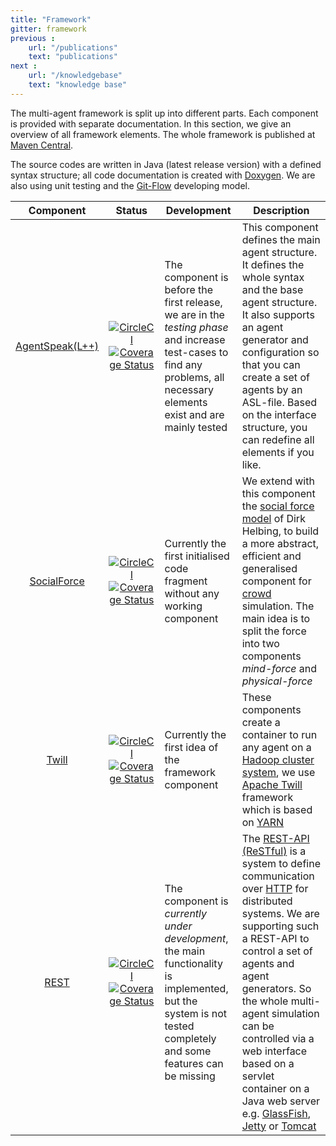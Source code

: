 ```yaml
---
title: "Framework"
gitter: framework
previous :
    url: "/publications"
    text: "publications"
next :
    url: "/knowledgebase"
    text: "knowledge base"
---
```


The multi-agent framework is split up into different parts. Each component is provided with separate documentation. In this section, we give an overview of all framework elements. The whole framework is published at [Maven Central](http://mvnrepository.com).

The source codes are written in Java (latest release version) with a defined syntax structure; all code documentation is created with [Doxygen](http://www.doxygen.org). We are also using unit testing and the [Git-Flow](http://nvie.com/posts/a-successful-git-branching-model/) developing model.


|  __Component__  | __Status__ | __Development__ | __Description__ |
|:---------------:|:----------:|-----------------|-----------------|
| [AgentSpeak(L++)](agentspeak) | [![CircleCI](https://circleci.com/gh/LightJason/AgentSpeak.svg?style=shield)](https://circleci.com/gh/LightJason/AgentSpeak) <br/> [![Coverage Status](https://coveralls.io/repos/github/LightJason/AgentSpeak/badge.svg?branch=master)](https://coveralls.io/github/LightJason/AgentSpeak?branch=master) | The component is before the first release, we are in the _testing phase_ and increase test-cases to find any problems, all necessary elements exist and are mainly tested | This component defines the main agent structure. It defines the whole syntax and the base agent structure. It also supports an agent generator and configuration so that you can create a set of agents by an ASL-file. Based on the interface structure, you can redefine all elements if you like. |
| [SocialForce](https://github.com/LightJason/SocialForce) | [![CircleCI](https://circleci.com/gh/LightJason/SocialForce.svg?style=shield)](https://circleci.com/gh/LightJason/SocialForce) <br/> [![Coverage Status](https://coveralls.io/repos/github/LightJason/SocialForce/badge.svg?branch=master)](https://coveralls.io/github/LightJason/SocialForce?branch=master) | Currently the first initialised code fragment without any working component| We extend with this component the [social force model](https://en.wikipedia.org/wiki/Social_force_model) of Dirk Helbing, to build a more abstract, efficient and generalised component for [crowd](https://en.wikipedia.org/wiki/Crowd_simulation) simulation. The main idea is to split the force into two components _mind-force_ and _physical-force_  |
| [Twill](https://github.com/LightJason/Twill) | [![CircleCI](https://circleci.com/gh/LightJason/Twill.svg?style=shield)](https://circleci.com/gh/LightJason/Twill) <br/> [![Coverage Status](https://coveralls.io/repos/github/LightJason/Twill/badge.svg?branch=master)](https://coveralls.io/github/LightJason/Twill?branch=master) | Currently the first idea of the framework component | These components create a container to run any agent on a [Hadoop cluster system](https://en.wikipedia.org/wiki/Apache_Hadoop), we use [Apache Twill](http://twill.apache.org/) framework which is based on [YARN](https://hadoop.apache.org/docs/current/hadoop-yarn/hadoop-yarn-site/YARN.html) |
| [REST](https://github.com/LightJason/REST) | [![CircleCI](https://circleci.com/gh/LightJason/REST.svg?style=shield)](https://circleci.com/gh/LightJason/REST) <br/> [![Coverage Status](https://coveralls.io/repos/github/LightJason/REST/badge.svg?branch=master)](https://coveralls.io/github/LightJason/REST?branch=master) | The component is _currently under development_, the main functionality is implemented, but the system is not tested completely and some features can be missing  | The [REST-API (ReSTful)](https://en.wikipedia.org/wiki/Representational_state_transfer) is a system to define communication over [HTTP](https://en.wikipedia.org/wiki/Hypertext_Transfer_Protocol) for distributed systems. We are supporting such a REST-API to control a set of agents and agent generators. So the whole multi-agent simulation can be controlled via a web interface based on a servlet container on a Java web server e.g. [GlassFish](https://en.wikipedia.org/wiki/GlassFish), [Jetty](https://en.wikipedia.org/wiki/Jetty_(web_server)) or [Tomcat](https://en.wikipedia.org/wiki/Apache_Tomcat) |
